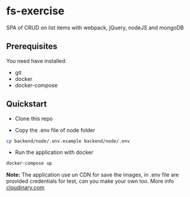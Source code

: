 # fs-exercise
SPA of CRUD on list items with webpack, jQuery, nodeJS and mongoDB

## Prerequisites

You need have installed:
- git
- docker
- docker-compose

## Quickstart

- Clone this repo 

- Copy the .env file of node folder

```bash
cp backend/node/.env.example backend/node/.env
```
- Run the application with docker

```bash
docker-compose up
```

**Note:** The application use un CDN for save the images, in .env file are provided credentials for test, can you make your own too.
More info [cloudinary.com](https://cloudinary.com/)
